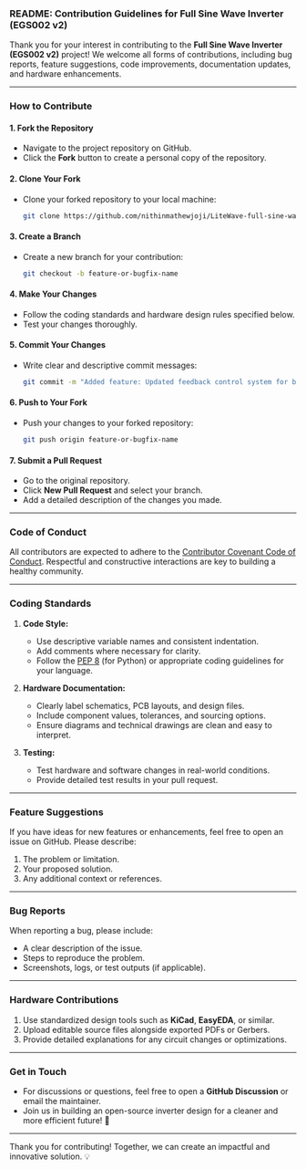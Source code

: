 ### **README: Contribution Guidelines for Full Sine Wave Inverter (EGS002 v2)**  

Thank you for your interest in contributing to the **Full Sine Wave Inverter (EGS002 v2)** project! We welcome all forms of contributions, including bug reports, feature suggestions, code improvements, documentation updates, and hardware enhancements.  

---

### **How to Contribute**  

#### 1. **Fork the Repository**  
- Navigate to the project repository on GitHub.  
- Click the **Fork** button to create a personal copy of the repository.  

#### 2. **Clone Your Fork**  
- Clone your forked repository to your local machine:  
  ```bash  
  git clone https://github.com/nithinmathewjoji/LiteWave-full-sine-wav-inverter.git  
  ```  

#### 3. **Create a Branch**  
- Create a new branch for your contribution:  
  ```bash  
  git checkout -b feature-or-bugfix-name  
  ```  

#### 4. **Make Your Changes**  
- Follow the coding standards and hardware design rules specified below.  
- Test your changes thoroughly.  

#### 5. **Commit Your Changes**  
- Write clear and descriptive commit messages:  
  ```bash  
  git commit -m "Added feature: Updated feedback control system for better voltage stability"  
  ```  

#### 6. **Push to Your Fork**  
- Push your changes to your forked repository:  
  ```bash  
  git push origin feature-or-bugfix-name  
  ```  

#### 7. **Submit a Pull Request**  
- Go to the original repository.  
- Click **New Pull Request** and select your branch.  
- Add a detailed description of the changes you made.  

---

### **Code of Conduct**  
All contributors are expected to adhere to the [Contributor Covenant Code of Conduct](https://www.contributor-covenant.org/). Respectful and constructive interactions are key to building a healthy community.  

---

### **Coding Standards**  
1. **Code Style:**  
   - Use descriptive variable names and consistent indentation.  
   - Add comments where necessary for clarity.  
   - Follow the [PEP 8](https://pep8.org/) (for Python) or appropriate coding guidelines for your language.  

2. **Hardware Documentation:**  
   - Clearly label schematics, PCB layouts, and design files.  
   - Include component values, tolerances, and sourcing options.  
   - Ensure diagrams and technical drawings are clean and easy to interpret.  

3. **Testing:**  
   - Test hardware and software changes in real-world conditions.  
   - Provide detailed test results in your pull request.  

---

### **Feature Suggestions**  
If you have ideas for new features or enhancements, feel free to open an issue on GitHub. Please describe:  
1. The problem or limitation.  
2. Your proposed solution.  
3. Any additional context or references.  

---

### **Bug Reports**  
When reporting a bug, please include:  
- A clear description of the issue.  
- Steps to reproduce the problem.  
- Screenshots, logs, or test outputs (if applicable).  

---

### **Hardware Contributions**  
1. Use standardized design tools such as **KiCad**, **EasyEDA**, or similar.  
2. Upload editable source files alongside exported PDFs or Gerbers.  
3. Provide detailed explanations for any circuit changes or optimizations.  

---

### **Get in Touch**  
- For discussions or questions, feel free to open a **GitHub Discussion** or email the maintainer.  
- Join us in building an open-source inverter design for a cleaner and more efficient future! 🌱  

---

Thank you for contributing! Together, we can create an impactful and innovative solution. 💡  

